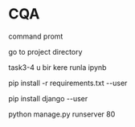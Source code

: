 # CQA

command promt

go to project directory

task3-4 u bir kere runla ipynb

pip install -r requirements.txt --user

pip install django --user

python manage.py runserver 80
